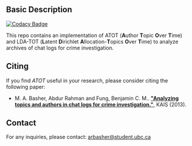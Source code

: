 ## Basic Description

[![Codacy Badge](https://app.codacy.com/project/badge/Grade/45864503f41a47688204453a03000720)](https://www.codacy.com/gh/arbasher/atot/dashboard?utm_source=github.com&amp;utm_medium=referral&amp;utm_content=arbasher/atot&amp;utm_campaign=Badge_Grade)

This repo contains an implementation of ATOT (**A**uthor **T**opic **O**ver **T**ime) and LDA-TOT (**L**atent **D**irichlet **A**llocation-**T**opics **O**ver **T**ime) to analyze archives of chat logs for crime investigation.


## Citing
If you find *ATOT* useful in your research, please consider citing the following paper:
- M. A. Basher, Abdur Rahman and Fung, Benjamin C. M.. **["Analyzing topics and authors in chat logs for crime investigation."](https://link.springer.com/article/10.1007/s10115-013-0617-y)**, KAIS (2013).

## Contact
For any inquiries, please contact: [arbasher@student.ubc.ca](mailto:arbasher@student.ubc.ca)
